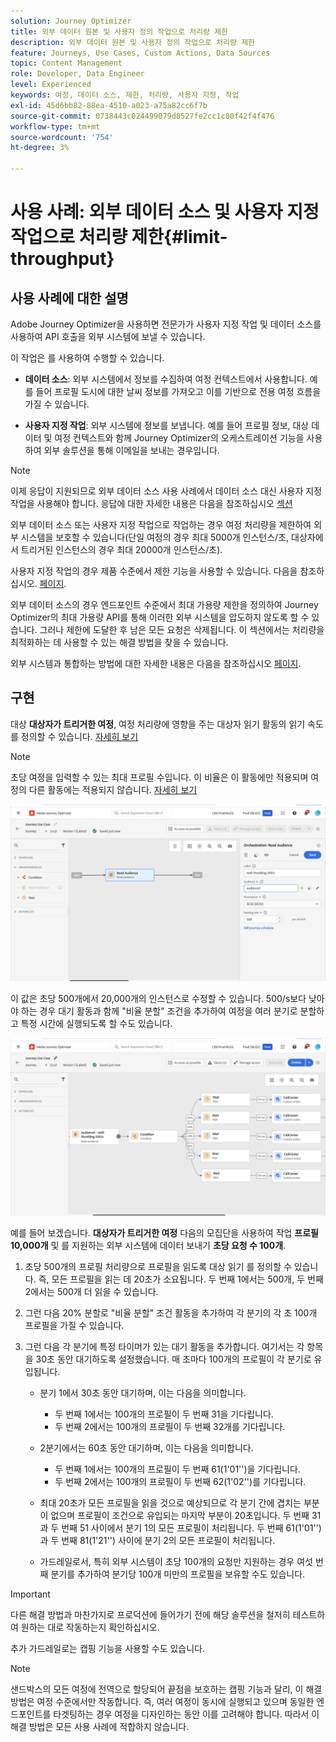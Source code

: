 ```yaml
---
solution: Journey Optimizer
title: 외부 데이터 원본 및 사용자 정의 작업으로 처리량 제한
description: 외부 데이터 원본 및 사용자 정의 작업으로 처리량 제한
feature: Journeys, Use Cases, Custom Actions, Data Sources
topic: Content Management
role: Developer, Data Engineer
level: Experienced
keywords: 여정, 데이터 소스, 제한, 처리량, 사용자 지정, 작업
exl-id: 45d6bb82-88ea-4510-a023-a75a82cc6f7b
source-git-commit: 0738443c024499079d8527fe2cc1c80f42f4f476
workflow-type: tm+mt
source-wordcount: '754'
ht-degree: 3%

---
```


# 사용 사례: 외부 데이터 소스 및 사용자 지정 작업으로 처리량 제한{#limit-throughput}

## 사용 사례에 대한 설명

Adobe Journey Optimizer을 사용하면 전문가가 사용자 지정 작업 및 데이터 소스를 사용하여 API 호출을 외부 시스템에 보낼 수 있습니다.

이 작업은 를 사용하여 수행할 수 있습니다.

* **데이터 소스**: 외부 시스템에서 정보를 수집하여 여정 컨텍스트에서 사용합니다. 예를 들어 프로필 도시에 대한 날씨 정보를 가져오고 이를 기반으로 전용 여정 흐름을 가질 수 있습니다.

* **사용자 지정 작업**: 외부 시스템에 정보를 보냅니다. 예를 들어 프로필 정보, 대상 데이터 및 여정 컨텍스트와 함께 Journey Optimizer의 오케스트레이션 기능을 사용하여 외부 솔루션을 통해 이메일을 보내는 경우입니다.

>[!NOTE]
>
>이제 응답이 지원되므로 외부 데이터 소스 사용 사례에서 데이터 소스 대신 사용자 지정 작업을 사용해야 합니다. 응답에 대한 자세한 내용은 다음을 참조하십시오 [섹션](../action/action-response.md)

외부 데이터 소스 또는 사용자 지정 작업으로 작업하는 경우 여정 처리량을 제한하여 외부 시스템을 보호할 수 있습니다(단일 여정의 경우 최대 5000개 인스턴스/초, 대상자에서 트리거된 인스턴스의 경우 최대 20000개 인스턴스/초).

사용자 지정 작업의 경우 제품 수준에서 제한 기능을 사용할 수 있습니다. 다음을 참조하십시오. [페이지](../configuration/external-systems.md#capping).

외부 데이터 소스의 경우 엔드포인트 수준에서 최대 가용량 제한을 정의하여 Journey Optimizer의 최대 가용량 API를 통해 이러한 외부 시스템을 압도하지 않도록 할 수 있습니다. 그러나 제한에 도달한 후 남은 모든 요청은 삭제됩니다. 이 섹션에서는 처리량을 최적화하는 데 사용할 수 있는 해결 방법을 찾을 수 있습니다.

외부 시스템과 통합하는 방법에 대한 자세한 내용은 다음을 참조하십시오 [페이지](../configuration/external-systems.md).

## 구현

대상 **대상자가 트리거한 여정**, 여정 처리량에 영향을 주는 대상자 읽기 활동의 읽기 속도를 정의할 수 있습니다. [자세히 보기](../building-journeys/read-audience.md)

>[!NOTE]
>
> 초당 여정을 입력할 수 있는 최대 프로필 수입니다. 이 비율은 이 활동에만 적용되며 여정의 다른 활동에는 적용되지 않습니다. [자세히 보기](../building-journeys/read-audience.md)


![](assets/limit-throughput-1.png)

이 값은 초당 500개에서 20,000개의 인스턴스로 수정할 수 있습니다. 500/s보다 낮아야 하는 경우 대기 활동과 함께 &quot;비율 분할&quot; 조건을 추가하여 여정을 여러 분기로 분할하고 특정 시간에 실행되도록 할 수도 있습니다.

![](assets/limit-throughput-2.png)

예를 들어 보겠습니다. **대상자가 트리거한 여정** 다음의 모집단을 사용하여 작업 **프로필 10,000개** 및 를 지원하는 외부 시스템에 데이터 보내기 **초당 요청 수 100개**.

1. 초당 500개의 프로필 처리량으로 프로필을 읽도록 대상 읽기 를 정의할 수 있습니다. 즉, 모든 프로필을 읽는 데 20초가 소요됩니다. 두 번째 1에서는 500개, 두 번째 2에서는 500개 더 읽을 수 있습니다.

1. 그런 다음 20% 분할로 &quot;비율 분할&quot; 조건 활동을 추가하여 각 분기의 각 초 100개 프로필을 가질 수 있습니다.

1. 그런 다음 각 분기에 특정 타이머가 있는 대기 활동을 추가합니다. 여기서는 각 항목을 30초 동안 대기하도록 설정했습니다. 매 초마다 100개의 프로필이 각 분기로 유입됩니다.

   * 분기 1에서 30초 동안 대기하며, 이는 다음을 의미합니다.
      * 두 번째 1에서는 100개의 프로필이 두 번째 31을 기다립니다.
      * 두 번째 2에서는 100개의 프로필이 두 번째 32개를 기다립니다.

   * 2분기에서는 60초 동안 대기하며, 이는 다음을 의미합니다.
      * 두 번째 1에서는 100개의 프로필이 두 번째 61(1&#39;01&#39;&#39;)을 기다립니다.
      * 두 번째 2에서는 100개의 프로필이 두 번째 62(1&#39;02&#39;&#39;)를 기다립니다.

   * 최대 20초가 모든 프로필을 읽을 것으로 예상되므로 각 분기 간에 겹치는 부분이 없으며 프로필이 조건으로 유입되는 마지막 부분이 20초입니다. 두 번째 31과 두 번째 51 사이에서 분기 1의 모든 프로필이 처리됩니다. 두 번째 61(1&#39;01&#39;&#39;)과 두 번째 81(1&#39;21&#39;&#39;) 사이에 분기 2의 모든 프로필이 처리됩니다.

   * 가드레일로서, 특히 외부 시스템이 초당 100개의 요청만 지원하는 경우 여섯 번째 분기를 추가하여 분기당 100개 미만의 프로필을 보유할 수도 있습니다.

>[!IMPORTANT]
>
>다른 해결 방법과 마찬가지로 프로덕션에 들어가기 전에 해당 솔루션을 철저히 테스트하여 원하는 대로 작동하는지 확인하십시오.

추가 가드레일로는 캡핑 기능을 사용할 수도 있습니다.

>[!NOTE]
>
>샌드박스의 모든 여정에 전역으로 할당되어 끝점을 보호하는 캡핑 기능과 달리, 이 해결 방법은 여정 수준에서만 작동합니다. 즉, 여러 여정이 동시에 실행되고 있으며 동일한 엔드포인트를 타겟팅하는 경우 여정을 디자인하는 동안 이를 고려해야 합니다. 따라서 이 해결 방법은 모든 사용 사례에 적합하지 않습니다.
